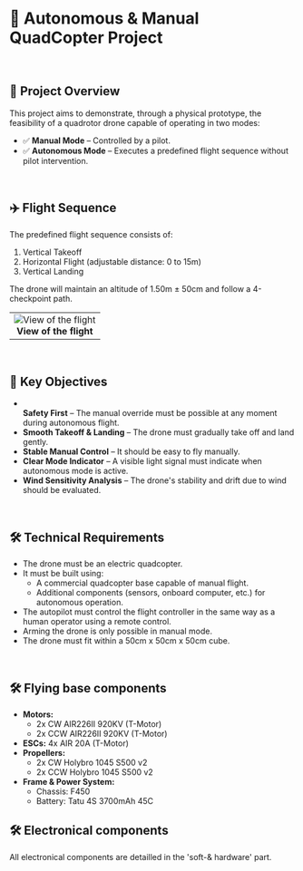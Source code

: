 <!DOCTYPE html>
<html>
<body>
    <h1>🚁 Autonomous & Manual QuadCopter Project</h1>
    <BR>
    <h2>📌 Project Overview</h2>
    <p>This project aims to demonstrate, through a physical prototype, the feasibility of a quadrotor drone capable of operating in two modes:</p>
    <ul>
        <li>✅ <strong>Manual Mode</strong> – Controlled by a pilot.</li>
        <li>✅ <strong>Autonomous Mode</strong> – Executes a predefined flight sequence without pilot intervention.</li>
    </ul>
    <BR>
    <h2>✈️ Flight Sequence</h2>
    <p>The predefined flight sequence consists of:</p>
    <ol>
        <li>Vertical Takeoff</li>
        <li>Horizontal Flight (adjustable distance: 0 to 15m)</li>
        <li>Vertical Landing</li>
    </ol>
    <p>The drone will maintain an altitude of 1.50m ± 50cm and follow a 4-checkpoint path.</p>
    <table style="border: none;">
      <tr>
        <td align="center"  style="border: none;">
          <img src="https://drive.google.com/uc?export=view&id=1kNifYnU6BgreVVT3TI_HxH7QWpzfhgN6" alt="View of the flight"><br>
          <b>View of the flight</b>
        </td>
      </tr>
    </table>
    <BR>
    <h2>🎯 Key Objectives</h2>
    <ul>
        <li></li><strong>Safety First</strong> – The manual override must be possible at any moment during autonomous flight.</li>
        <li><strong>Smooth Takeoff & Landing</strong> – The drone must gradually take off and land gently.</li>
        <li><strong>Stable Manual Control</strong> – It should be easy to fly manually.</li>
        <li><strong>Clear Mode Indicator</strong> – A visible light signal must indicate when autonomous mode is active.</li>
        <li><strong>Wind Sensitivity Analysis</strong> – The drone's stability and drift due to wind should be evaluated.</li>
    </ul>
    <BR>
    <h2>🛠️ Technical Requirements</h2>
    <ul>
        <li>The drone must be an electric quadcopter.</li>
        <li>It must be built using:
            <ul>
                <li>A commercial quadcopter base capable of manual flight.</li>
                <li>Additional components (sensors, onboard computer, etc.) for autonomous operation.</li>
            </ul>
        </li>
        <li>The autopilot must control the flight controller in the same way as a human operator using a remote control.</li>
        <li>Arming the drone is only possible in manual mode.</li>
        <li>The drone must fit within a 50cm x 50cm x 50cm cube.</li>
    </ul>
    <BR>
    <h2>🛠️ Flying base components</h2>
    <ul>
        <li><strong>Motors:</strong>
            <ul>
                <li>2x CW AIR226II 920KV (T-Motor)</li>
                <li>2x CCW AIR226II 920KV (T-Motor)</li>
            </ul>
        </li>
        <li><strong>ESCs:</strong> 4x AIR 20A (T-Motor)</li>
        <li><strong>Propellers:</strong>
            <ul>
                <li>2x CW Holybro 1045 S500 v2</li>
                <li>2x CCW Holybro 1045 S500 v2</li>
            </ul>
        </li>
        <li><strong>Frame & Power System:</strong>
            <ul>
                <li>Chassis: F450</li>
                <li>Battery: Tatu 4S 3700mAh 45C</li>
            </ul>
        </li>
    </ul> 
    <h2>🛠️ Electronical components</h2>
    <p>All electronical components are detailled in the 'soft-& hardware' part.</p>
</body>
</html>
